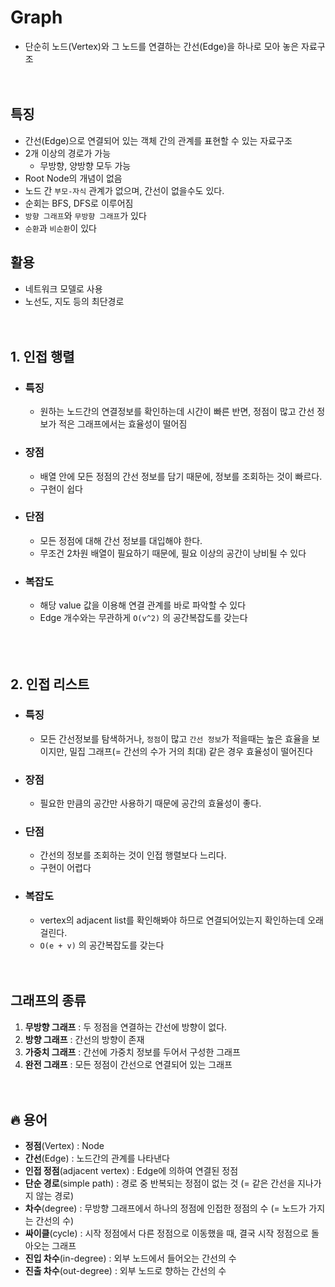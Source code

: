 # Graph
- 단순히 노드(Vertex)와 그 노드를 연결하는 간선(Edge)을 하나로 모아 놓은 자료구조
<br><br><br>

## 특징
- 간선(Edge)으로 연결되어 있는 객체 간의 관계를 표현할 수 있는 자료구조
- 2개 이상의 경로가 가능
    - 무방향, 양방향 모두 가능
- Root Node의 개념이 없음
- 노드 간 `부모-자식` 관계가 없으며, 간선이 없을수도 있다.
- 순회는 BFS, DFS로 이루어짐
- `방향 그래프`와 `무방향 그래프`가 있다
- `순환`과 `비순환`이 있다

## 활용
- 네트워크 모델로 사용
- 노선도, 지도 등의 최단경로
<br><br><br>

## 1. 인접 행렬
  - ### 특징
    - 원하는 노드간의 연결정보를 확인하는데 시간이 빠른 반면, 정점이 많고 간선 정보가 적은 그래프에서는 효율성이 떨어짐
  - ### 장점
    - 배열 안에 모든 정점의 간선 정보를 담기 때문에, 정보를 조회하는 것이 빠르다.
    - 구현이 쉽다
  - ### 단점
    - 모든 정점에 대해 간선 정보를 대입해야 한다.
    - 무조건 2차원 배열이 필요하기 때문에, 필요 이상의 공간이 낭비될 수 있다
  - ### 복잡도
    - 해당 value 값을 이용해 연결 관계를 바로 파악할 수 있다
    - Edge 개수와는 무관하게 `O(v^2)` 의 공간복잡도를 갖는다
<br><br><br><br>

## 2. 인접 리스트
  - ### 특징
    - 모든 간선정보를 탐색하거나, `정점`이 많고 `간선 정보`가 적을때는 높은 효율을 보이지만, 밀집 그래프(= 간선의 수가 거의 최대) 같은 경우 효율성이 떨어진다
  - ### 장점
    - 필요한 만큼의 공간만 사용하기 때문에 공간의 효율성이 좋다.
  - ### 단점
    - 간선의 정보를 조회하는 것이 인접 행렬보다 느리다.
    - 구현이 어렵다
  - ### 복잡도
    - vertex의 adjacent list를 확인해봐야 하므로 연결되어있는지 확인하는데 오래 걸린다.
    - `O(e + v)` 의 공간복잡도를 갖는다
<br><br><br>

## 그래프의 종류
1. **무방향 그래프** : 두 정점을 연결하는 간선에 방향이 없다.
2. **방향 그래프** : 간선의 방향이 존재
3. **가중치 그래프** : 간선에 가중치 정보를 두어서 구성한 그래프
4. **완전 그래프** : 모든 정점이 간선으로 연결되어 있는 그래프
<br><br><br>

## 🔥 용어
-  **정점**(Vertex) : Node
-  **간선**(Edge) : 노드간의 관계를 나타낸다
-  **인접 정점**(adjacent vertex) : Edge에 의하여 연결된 정점
-  **단순 경로**(simple path) : 경로 중 반복되는 정점이 없는 것 (= 같은 간선을 지나가지 않는 경로)
-  **차수**(degree) : 무방향 그래프에서 하나의 정점에 인접한 정점의 수 (= 노드가 가지는 간선의 수)
-  **싸이클**(cycle) : 시작 정점에서 다른 정점으로 이동했을 때, 결국 시작 정점으로 돌아오는 그래프
-  **진입 차수**(in-degree) : 외부 노드에서 들어오는 간선의 수
-  **진출 차수**(out-degree) : 외부 노드로 향하는 간선의 수

